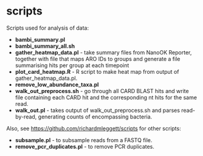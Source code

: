 scripts
=======

Scripts used for analysis of data:

* **bambi_summary.pl**
* **bambi_summary_all.sh**
* **gather_heatmap_data.pl** - take summary files from NanoOK Reporter, together with file that maps ARO IDs to groups and generate a file  summarising hits per group at each timepoint
* **plot_card_heatmap.R** - R script to make heat map from output of gather_heatmap_data.pl.
* **remove_low_abundance_taxa.pl**
* **walk_out_preprocess.sh** - go through all CARD BLAST hits and write file containing each CARD hit and the corresponding nt hits for the same read.
* **walk_out.pl** - takes output of walk_out_preprocess.sh and parses read-by-read, generating counts of encompassing bacteria.

Also, see https://github.com/richardmleggett/scripts for other scripts:

* **subsample.pl** - to subsample reads from a FASTQ file.
* **remove_pcr_duplicates.pl** - to remove PCR duplicates.
